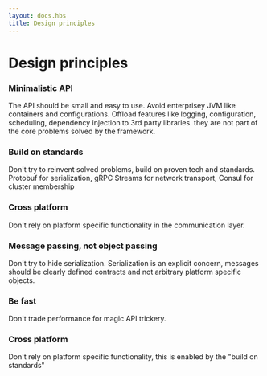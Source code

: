 ```yaml
---
layout: docs.hbs
title: Design principles
---
```


# Design principles

### Minimalistic API
The API should be small and easy to use. Avoid enterprisey JVM like containers and configurations.
Offload features like logging, configuration, scheduling, dependency injection to 3rd party libraries. they are not part of the core problems solved by the framework.

### Build on standards
Don't try to reinvent solved problems, build on proven tech and standards.
Protobuf for serialization, gRPC Streams for network transport, Consul for cluster membership

### Cross platform
Don't rely on platform specific functionality in the communication layer.

### Message passing, not object passing
Don't try to hide serialization. 
Serialization is an explicit concern, messages should be clearly defined contracts and not arbitrary platform specific objects.

### Be fast
Don't trade performance for magic API trickery.

### Cross platform
Don't rely on platform specific functionality, this is enabled by the "build on standards"
